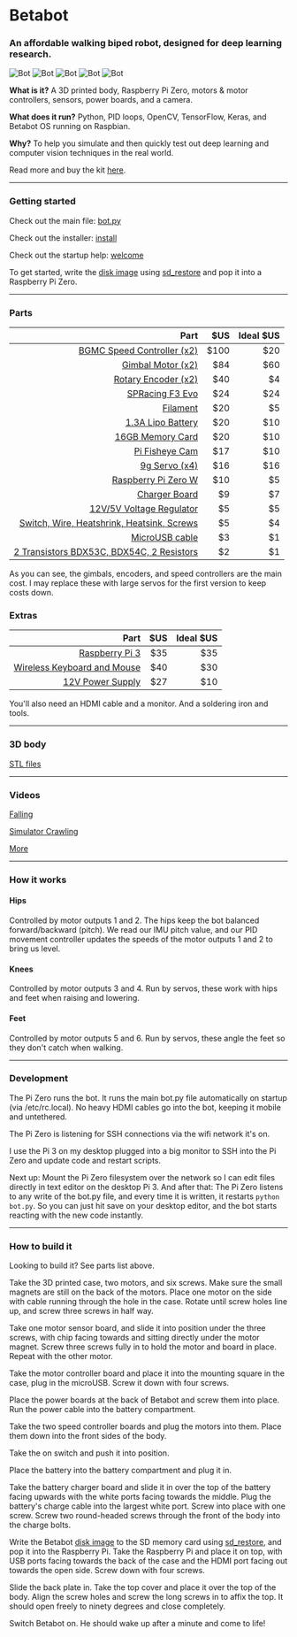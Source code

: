 # **Betabot**

### An affordable walking biped robot, designed for deep learning research.

![Bot](docs/fall.gif)
![Bot](docs/bot4.png)
![Bot](docs/bot3.png)
![Bot](docs/bot.gif)
![Bot](docs/whoop.gif)

**What is it?**
A 3D printed body, Raspberry Pi Zero, motors & motor controllers, sensors, power boards, and a camera.

**What does it run?**
Python, PID loops, OpenCV, TensorFlow, Keras, and Betabot OS running on Raspbian.

**Why?**
To help you simulate and then quickly test out deep learning and computer vision techniques in the real world.

Read more and buy the kit [here](https://robot-overlords.myshopify.com/pages/betabot).


---
### Getting started

Check out the main file: [bot.py](source/bot.py)

Check out the installer: [install](install/install)

Check out the startup help: [welcome](scripts/welcome)

To get started, write the [disk image](coming_soon) using [sd_restore](scripts/sd_restore) and pop it into a Raspberry Pi Zero.

---

### Parts

| Part | $US | Ideal $US |
|--:|--:|--:|
|[BGMC Speed Controller (x2)](http://www.rovertec.com/products-bgmc2.html)| $100 | $20 |
|[Gimbal Motor (x2)](https://hobbyking.com/en_us/turnigy-hd-5208-brushless-gimbal-motor-bldc.html)| $84 | $60 |
|[Rotary Encoder (x2)](http://au.mouser.com/Search/ProductDetail.aspx?qs=Rt6VE0PE%2fOduJIB%252bRfeBZQ%3d%3d)| $40 | $4
|[SPRacing F3 Evo](https://www.banggood.com/F3-EVO-Cleanflight-10DOF-Flight-Controller-Oem-Version-for-Multirotor-Racing-with-4G-MicroSD-p-1064058.html)| $24 | $24
|[Filament](https://hobbyking.com/en_us/esun-3d-printer-filament-gold-1-75mm-pla-1kg-roll.html)| $20 | $5
|[1.3A Lipo Battery](https://hobbyking.com/en_us/graphene-1300mah-4s-45c-w-xt60.html)| $20 | $10
|[16GB Memory Card](https://www.adafruit.com/product/2693)| $20 | $10
|[Pi Fisheye Cam](https://www.aliexpress.com/store/product/Raspberry-Pi-wide-angle-fish-eye-camera-module-5-megapixel-160-degree-lens/1181118_32305170854.html)| $17 | $10
|[9g Servo (x4)](https://hobbyking.com/en_us/hxt900-micro-servo-1-6kg-0-12sec-9g.html)| $16 | $16
|[Raspberry Pi Zero W]()| $10 | $5 |
|[Charger Board](https://hobbyking.com/en_us/hobbykingr-dc-4s-balance-charger-cell-checker-30w-2s-4s.html)| $9 | $7
|[12V/5V Voltage Regulator](https://www.banggood.com/Matek-Mini-Power-Hub-Power-Distribution-Board-With-BEC-5V-And-12V-For-FPV-Multicopter-p-1005549.html)| $5 | $5
|[Switch, Wire, Heatshrink, Heatsink, Screws]()| $5 | $4
|[MicroUSB cable](https://www.adafruit.com/product/898)| $3 | $1
|[2 Transistors BDX53C, BDX54C, 2 Resistors]()| $2 | $1

As you can see, the gimbals, encoders, and speed controllers are the main cost. I may replace these with large servos for the first version to keep costs down.

### **Extras**

| Part | $US | Ideal $US |
|--:|--:|--:|
|[Raspberry Pi 3](https://www.adafruit.com/product/3055)| $35 | $35 |
|[Wireless Keyboard and Mouse](https://www.logitech.com/en-au/product/wireless-combo-mk220)| $40 | $30 |
|[12V Power Supply](https://hobbyking.com/en_us/ac-dc-adapter-12v-8a-mini-fabrikator-indiv-power-supply-big-power-8-in-1.html)| $27 | $10


You'll also need an HDMI cable and a monitor. And a soldering iron and tools.



---

### 3D body

[STL files](https://github.com/tjacobs/betabot/tree/master/ros/src/betabot_description/urdf)

---

### Videos

[Falling](https://github.com/tjacobs/betabot/blob/master/docs/fall.m4v?raw=true)

[Simulator Crawling](https://github.com/tjacobs/betabot/blob/master/docs/legs.mov?raw=true)

[More](https://github.com/tjacobs/betabot/blob/master/docs/)


---

### How it works

#### Hips

Controlled by motor outputs 1 and 2. The hips keep the bot balanced forward/backward (pitch). We read our IMU pitch value, and our PID movement controller updates the speeds of the motor outputs 1 and 2 to bring us level.

#### Knees

Controlled by motor outputs 3 and 4. Run by servos, these work with hips and feet when raising and lowering.

#### Feet

Controlled by motor outputs 5 and 6. Run by servos, these angle the feet so they don't catch when walking.


---
### Development

The Pi Zero runs the bot. It runs the main bot.py file automatically on startup (via /etc/rc.local). No heavy HDMI cables go into the bot, keeping it mobile and untethered.

The Pi Zero is listening for SSH connections via the wifi network it's on.

I use the Pi 3 on my desktop plugged into a big monitor to SSH into the Pi Zero and update code and restart scripts.

Next up: Mount the Pi Zero filesystem over the network so I can edit files directly in text editor on the desktop Pi 3. 
And after that: The Pi Zero listens to any write of the bot.py file, and every time it is written, it restarts `python bot.py`. So you can just hit save on your desktop editor, and the bot starts reacting with the new code instantly.


---
### How to build it

Looking to build it? See parts list above.

Take the 3D printed case, two motors, and six screws. Make sure the small magnets are still on the back of the motors. Place one motor on the side with cable running through the hole in the case. Rotate until screw holes line up, and screw three screws in half way.

Take one motor sensor board, and slide it into position under the three screws, with chip facing towards and sitting directly under the motor magnet. Screw three screws fully in to hold the motor and board in place. Repeat with the other motor.

Take the motor controller board and place it into the mounting square in the case, plug in the microUSB. Screw it down with four screws.

Place the power boards at the back of Betabot and screw them into place. Run the power cable into the battery compartment.

Take the two speed controller boards and plug the motors into them. Place them down into the front sides of the body.

Take the on switch and push it into position.

Place the battery into the battery compartment and plug it in. 

Take the battery charger board and slide it in over the top of the battery facing upwards with the white ports facing towards the middle. Plug the battery's charge cable into the largest white port. Screw into place with one screw. Screw two round-headed screws through the front of the body into the charge bolts.

Write the Betabot [disk image](coming_soon) to the SD memory card using [sd_restore](scripts/sd_restore), and pop it into the Raspberry Pi. Take the Raspberry Pi and place it on top, with USB ports facing towards the back of the case and the HDMI port facing out towards the open side. Screw down with four screws. 

Slide the back plate in. Take the top cover and place it over the top of the body. Align the screw holes and screw the long screws in to affix the top. It should open freely to ninety degrees and close completely.

Switch Betabot on. He should wake up after a minute and come to life!


